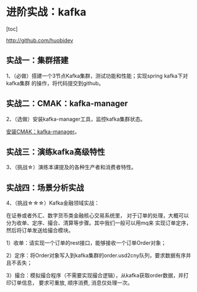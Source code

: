 # 进阶实战：kafka

[toc]

http://github.com/huobidev

## 实战一：集群搭建

1、（必做）搭建一个3节点Kafka集群，测试功能和性能；实现spring kafka下对kafka集群 的操作，将代码提交到github。

 

## 实战二：CMAK：kafka-manager

2、（选做）安装kafka-manager工具，监控kafka集群状态。

[安装CMAK：kafka-manager](https://github.com/hefrankeleyn/JAVARebuild/blob/main/Week_13_%E5%88%86%E5%B8%83%E5%BC%8F%E6%B6%88%E6%81%AF/2021-12-11-CMAK%E5%AE%89%E8%A3%85%E5%92%8C%E4%BD%BF%E7%94%A8%EF%BC%88kafka-manager%EF%BC%89.md)。

## 实战三：演练kafka高级特性 

3、（挑战☆）演练本课提及的各种生产者和消费者特性。



## 实战四：场景分析实战

4、（挑战☆☆☆）Kafka金融领域实战：

在证券或者外汇、数字货币类金融核心交易系统里， 对于订单的处理，大概可以分为收单、定序、撮合、清算等步骤。其中我们一般可以用mq来 实现订单定序，然后将订单发送给撮合模块。 

1）收单：请实现一个订单的rest接口，能够接收一个订单Order对象； 

2）定序：将Order对象写入到kafka集群的order.usd2cny队列，要求数据有序并且不丢失； 

3）撮合：模拟撮合程序（不需要实现撮合逻辑），从kafka获取order数据，并打印订单信息， 要求可重放, 顺序消费, 消息仅处理一次。